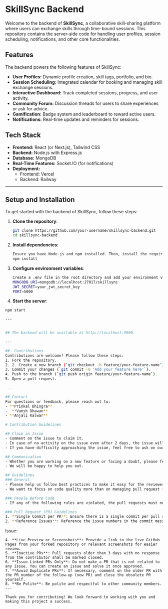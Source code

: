 # SkillSync Backend

Welcome to the backend of **SkillSync**, a collaborative skill-sharing platform where users can exchange skills through time-bound sessions. This repository contains the server-side code for handling user profiles, session scheduling, notifications, and other core functionalities.

## Features

The backend powers the following features of SkillSync:
- **User Profiles:** Dynamic profile creation, skill tags, portfolio, and bio.
- **Session Scheduling:** Integrated calendar for booking and managing skill exchange sessions.
- **Interactive Dashboard:** Track completed sessions, progress, and user activity.
- **Community Forum:** Discussion threads for users to share experiences or ask for advice.
- **Gamification:** Badge system and leaderboard to reward active users.
- **Notifications:** Real-time updates and reminders for sessions.

## Tech Stack

- **Frontend:** React (or Next.js), Tailwind CSS
- **Backend:** Node.js with Express.js
- **Database:** MongoDB
- **Real-Time Features:** Socket.IO (for notifications)
- **Deployment:**
  - Frontend: Vercel
  - Backend: Railway



---

## Setup and Installation

To get started with the backend of SkillSync, follow these steps:

1. **Clone the repository**:

   ```bash
   git clone https://github.com/your-username/skillsync-backend.git
   cd skillsync-backend
2. **Install dependencies**:

   ```bash
   Ensure you have Node.js and npm installed. Then, install the required packages by running:
   npm install
3. **Configure environment variables**:

   ```bash
   Create a .env file in the root directory and add your environment variables. Example:
   MONGODB_URI=mongodb://localhost:27017/skillsync
   JWT_SECRET=your_jwt_secret_key
   PORT=5000

4. **Start the server**:

  ```bash
  npm start

---


## The backend will be available at http://localhost:5000.

---

##  Contributions
Contributions are welcome! Please follow these steps:
1. Fork the repository.
2. 2. Create a new branch (`git checkout -b feature/your-feature-name`).
3. Commit your changes (`git commit -m 'Add your feature here'`).
4. Push to the branch (`git push origin feature/your-feature-name`).
5. Open a pull request.

---

## Contact
For questions or feedback, please reach out to:
- **Prinkal Dhingra**
-  **Vansh Dhawan**
- **Anjali Kalwar**  

# Contribution Guidelines

## Claim an Issue
- Comment on the issue to claim it.
- In case of no activity on the issue even after 2 days, the issue will be reassigned.
- If you have difficulty approaching the issue, feel free to ask on our Discord channel.

## Communication
- Whether you are working on a new feature or facing a doubt, please feel free to ask us on our Discord channel.
- We will be happy to help you out.

## Guidelines
### General
- Please help us follow best practices to make it easy for the reviewer as well as the contributor.
- We want to focus on code quality more than on managing pull request (PR) ethics.

### People Before Code
- If any of the following rules are violated, the pull requests must not be rejected. This is to create an easy and joyful onboarding process for new programmers and first-time contributors.

### Pull Request (PR) Guidelines
1. **Single Commit per PR**: Ensure there is a single commit per pull request and name the commit meaningfully. For example: `Adding <your-name> in students/mentors section`.
2. **Reference Issues**: Reference the issue numbers in the commit message if it resolves an open issue. Follow the PR template:
   ```
   Issue: <ISSUE NUMBER>
   ```
4. **Live Preview or Screenshots**: Provide a link to the live GitHub Pages from your forked repository or relevant screenshots for easier review.
5. **Inactive PRs**: Pull requests older than 3 days with no response from the contributor shall be marked closed.
6. **Issue-Linked PRs Only**: Do not make a PR that is not related to any issue. You can create an issue and solve it once approved.
7. **Avoid Duplicate PRs**: If necessary, comment on the older PR with the PR number of the follow-up (new PR) and close the obsolete PR yourself.
8. **Be Polite**: Be polite and respectful to other community members.
---

Thank you for contributing! We look forward to working with you and making this project a success.

